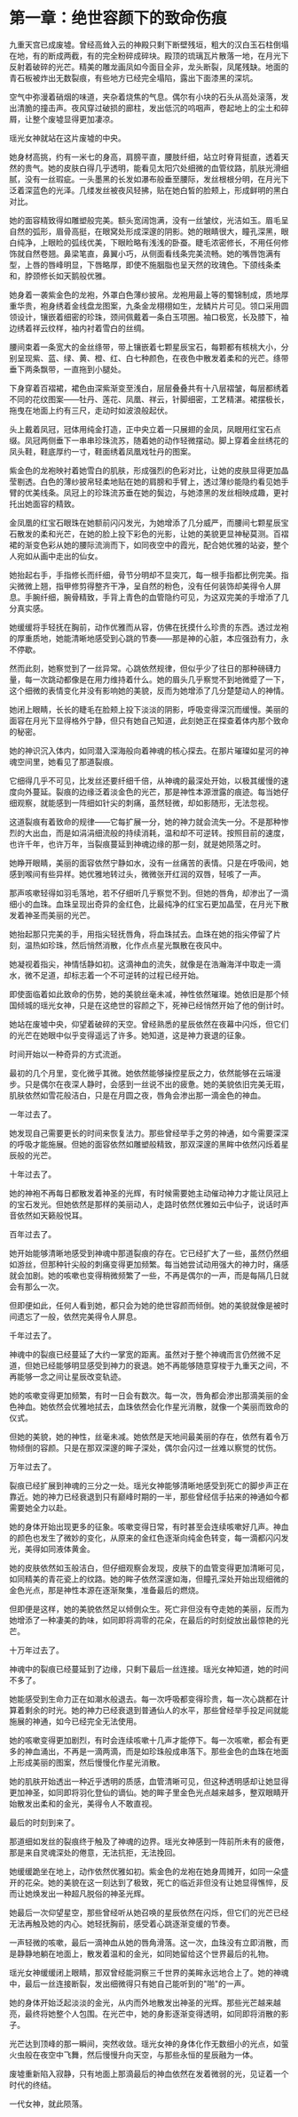 # 第一章：绝世容颜下的致命伤痕

九重天宫已成废墟。曾经高耸入云的神殿只剩下断壁残垣，粗大的汉白玉石柱倒塌在地，有的断成两截，有的完全粉碎成碎块。殿顶的琉璃瓦片散落一地，在月光下反射着破碎的光芒。精美的雕龙画凤如今面目全非，龙头断裂，凤尾残缺。地面的青石板被炸出无数裂痕，有些地方已经完全塌陷，露出下面漆黑的深坑。

空气中弥漫着硝烟的味道，夹杂着烧焦的气息。偶尔有小块的石头从高处滚落，发出清脆的撞击声。夜风穿过破损的廊柱，发出低沉的呜咽声，卷起地上的尘土和碎屑，让整个废墟显得更加凄凉。

瑶光女神就站在这片废墟的中央。

她身材高挑，约有一米七的身高，肩膀平直，腰肢纤细，站立时脊背挺直，透着天然的贵气。她的皮肤白得几乎透明，能看见太阳穴处细微的血管纹路，肌肤光滑细腻，没有一丝瑕疵。一头墨黑的长发如瀑布般垂至腰际，发丝根根分明，在月光下泛着深蓝色的光泽。几缕发丝被夜风轻拂，贴在她白皙的脸颊上，形成鲜明的黑白对比。

她的面容精致得如雕塑般完美。额头宽阔饱满，没有一丝皱纹，光洁如玉。眉毛呈自然的弧形，眉骨高挺，在眼窝处形成深邃的阴影。她的眼睛很大，瞳孔深黑，眼白纯净，上眼睑的弧线优美，下眼睑略有浅浅的卧蚕。睫毛浓密修长，不用任何修饰就自然卷翘。鼻梁笔直，鼻翼小巧，从侧面看线条完美流畅。她的嘴唇饱满有型，上唇的唇峰明显，下唇略厚，即使不施胭脂也呈天然的玫瑰色。下颌线条柔和，脖颈修长如天鹅般优雅。

她身着一袭紫金色的龙袍，外罩白色薄纱披帛。龙袍用最上等的蜀锦制成，质地厚重华贵，袍身绣着金线盘龙图案，九条金龙栩栩如生，龙鳞片片可见。领口采用圆领设计，镶嵌着细密的珍珠，颈间佩戴着一条白玉项圈。袖口极宽，长及膝下，袖边绣着祥云纹样，袖内衬着雪白的丝绸。

腰间束着一条宽大的金丝绦带，带上镶嵌着七颗星辰宝石，每颗都有核桃大小，分别呈现紫、蓝、绿、黄、橙、红、白七种颜色，在夜色中散发着柔和的光芒。绦带垂下两条飘带，一直拖到小腿处。

下身穿着百褶裙，裙色由深紫渐变至浅白，层层叠叠共有十八层褶皱，每层都绣着不同的花纹图案——牡丹、莲花、凤凰、祥云，针脚细密，工艺精湛。裙摆极长，拖曳在地面上约有三尺，走动时如波浪般起伏。

头上戴着凤冠，冠体用纯金打造，正中央立着一只展翅的金凤，凤眼用红宝石点缀。凤冠两侧垂下一串串珍珠流苏，随着她的动作轻微摆动。脚上穿着金丝绣花的凤头鞋，鞋底厚约一寸，鞋面绣着凤凰戏牡丹的图案。

紫金色的龙袍映衬着她雪白的肌肤，形成强烈的色彩对比，让她的皮肤显得更加晶莹剔透。白色的薄纱披帛轻柔地贴在她的肩膀和手臂上，透过薄纱能隐约看见她手臂的优美线条。凤冠上的珍珠流苏垂在她的鬓边，与她漆黑的发丝相映成趣，更衬托出她面容的精致。

金凤凰的红宝石眼珠在她额前闪闪发光，为她增添了几分威严，而腰间七颗星辰宝石散发的柔和光芒，在她的脸上投下彩色的光影，让她的美貌更显神秘莫测。百褶裙的渐变色彩从她的腰际流淌而下，如同夜空中的霞光，配合她优雅的站姿，整个人宛如从画中走出的仙女。

她抬起右手，手指修长而纤细，骨节分明却不显突兀，每一根手指都比例完美。指尖微微上翘，指甲修剪得整齐干净，呈自然的粉色，没有任何装饰却美得令人屏息。手腕纤细，腕骨精致，手背上青色的血管隐约可见，为这双完美的手增添了几分真实感。

她缓缓将手轻抚在胸前，动作优雅而从容，仿佛在抚摸什么珍贵的东西。透过龙袍的厚重质地，她能清晰地感受到心跳的节奏——那是神的心脏，本应强劲有力，永不停歇。

然而此刻，她察觉到了一丝异常。心跳依然规律，但似乎少了往日的那种磅礴力量，每一次跳动都像是在用力维持着什么。她的眉头几乎察觉不到地微蹙了一下，这个细微的表情变化并没有影响她的美貌，反而为她增添了几分楚楚动人的神情。

她闭上眼睛，长长的睫毛在脸颊上投下淡淡的阴影，呼吸变得深沉而缓慢。美丽的面容在月光下显得格外宁静，但只有她自己知道，此刻她正在探查着体内那个致命的秘密。

她的神识沉入体内，如同潜入深海般向着神魂的核心探去。在那片璀璨如星河的神魂空间里，她看见了那道裂痕。

它细得几乎不可见，比发丝还要纤细千倍，从神魂的最深处开始，以极其缓慢的速度向外蔓延。裂痕的边缘泛着淡金色的光芒，那是神性本源泄露的痕迹。每当她仔细观察，就能感到一阵细如针尖的刺痛，虽然轻微，却如影随形，无法忽视。

这道裂痕有着致命的规律——它每扩展一分，她的神力就会流失一分。不是那种惨烈的大出血，而是如涓涓细流般的持续消耗，温和却不可逆转。按照目前的速度，也许千年，也许万年，当裂痕蔓延到神魂边缘的那一刻，就是她陨落之时。

她睁开眼睛，美丽的面容依然宁静如水，没有一丝痛苦的表情。只是在呼吸间，她感到喉间有些异样。她优雅地转过头，微微张开红润的双唇，轻咳了一声。

那声咳嗽轻得如羽毛落地，若不仔细听几乎察觉不到。但她的唇角，却渗出了一滴细小的血珠。血珠呈现出奇异的金红色，比最纯净的红宝石更加晶莹，在月光下散发着神圣而美丽的光芒。

她抬起那只完美的手，用指尖轻抚唇角，将血珠拭去。血珠在她的指尖停留了片刻，温热如珍珠，然后悄然消散，化作点点星光飘散在夜风中。

她凝视着指尖，神情恬静如初。这滴神血的流失，就像是在浩瀚海洋中取走一滴水，微不足道，却标志着一个不可逆转的过程已经开始。

即使面临着如此致命的伤势，她的美貌丝毫未减，神性依然璀璨。她依旧是那个倾国倾城的瑶光女神，只是在这绝世的容颜之下，死神已经悄然开始了他的倒计时。

她站在废墟中央，仰望着破碎的天空。曾经熟悉的星辰依然在夜幕中闪烁，但它们的光芒在她眼中似乎变得遥远了许多。她知道，这是神力衰退的征象。

时间开始以一种奇异的方式流逝。

最初的几个月里，变化微乎其微。她依然能够操控星辰之力，依然能够在云端漫步。只是偶尔在夜深人静时，会感到一丝说不出的疲惫。她的美貌依旧完美无瑕，肌肤依然如雪花般洁白，只是在月圆之夜，唇角会渗出那一滴金色的神血。

一年过去了。

她发现自己需要更长的时间来恢复法力。那些曾经举手之劳的神通，如今需要深深的呼吸才能施展。但她的面容依然如雕塑般精致，那双深邃的黑眸中依然闪烁着星辰般的光芒。

十年过去了。

她的神袍不再每日都散发着神圣的光辉，有时候需要她主动催动神力才能让凤冠上的宝石发光。但她依然是那样的美丽动人，走路时依然优雅如云中仙子，说话时声音依然如天籁般悦耳。

百年过去了。

她开始能够清晰地感受到神魂中那道裂痕的存在。它已经扩大了一些，虽然仍然细如游丝，但那种针尖般的刺痛变得更加频繁。每当她尝试动用强大的神力时，痛感就会加剧。她的咳嗽也变得稍微频繁了一些，不再是偶尔的一声，而是每隔几日就会有那么一次。

但即便如此，任何人看到她，都只会为她的绝世容颜而倾倒。她的美貌就像是被时间遗忘了一般，依然完美得令人屏息。

千年过去了。

神魂中的裂痕已经蔓延了大约一掌宽的距离。虽然对于整个神魂而言仍然微不足道，但她已经能够明显感受到神力的衰退。她不再能够随意穿梭于九重天之间，不再能够一念之间让星辰改变轨迹。

她的咳嗽变得更加频繁，有时一日会有数次。每一次，唇角都会渗出那滴美丽的金色神血。她依然会优雅地拭去，血珠依然会化作星光消散，就像一个美丽而致命的仪式。

但她的美貌，她的神性，丝毫未减。她依然是天地间最美丽的存在，依然有着令万物倾倒的容颜。只是在那双深邃的眸子深处，偶尔会闪过一丝难以察觉的忧伤。

万年过去了。

裂痕已经扩展到神魂的三分之一处。瑶光女神能够清晰地感受到死亡的脚步声正在靠近。她的神力已经衰退到只有巅峰时期的一半，那些曾经信手拈来的神通如今都需要她全力以赴。

她的身体开始出现更多的征象。咳嗽变得日常，有时甚至会连续咳嗽好几声。神血的颜色也发生了微妙的变化，从原来的金红色逐渐向纯金色转变，每一滴都闪闪发光，美得如同液体黄金。

她的皮肤依然如玉般洁白，但仔细观察会发现，皮肤下的血管变得更加清晰可见，如同精美的青花瓷上的纹路。她的眸子依然深邃如海，但瞳孔深处开始出现细微的金色光点，那是神性本源在逐渐聚集，准备最后的燃烧。

但即便是这样，她的美貌依然足以倾倒众生。死亡非但没有夺走她的美丽，反而为她增添了一种凄美的韵味，如同即将凋零的花朵，在最后的时刻绽放出最惊艳的光芒。

十万年过去了。

神魂中的裂痕已经蔓延到了边缘，只剩下最后一丝连接。瑶光女神知道，她的时间不多了。

她能感受到生命力正在如潮水般退去。每一次呼吸都变得珍贵，每一次心跳都在计算着剩余的时光。她的神力已经衰退到普通仙人的水平，那些曾经举手投足间就能施展的神通，如今已经完全无法使用。

她的咳嗽变得更加剧烈，有时会连续咳嗽十几声才能停下。每一次咳嗽，都会有更多的神血涌出，不再是一滴两滴，而是如珍珠般成串落下。那些金色的血珠在地面上形成美丽的图案，然后慢慢化作星光消散。

她的肌肤开始透出一种近乎透明的质感，血管清晰可见，但这种透明感却让她显得更加神圣，如同即将羽化登仙的谪仙。她的眸子里金色光点越来越多，整双眼睛开始散发出柔和的金光，美得令人不敢直视。

最后的时刻到来了。

那道细如发丝的裂痕终于触及了神魂的边界。瑶光女神感到一阵前所未有的疲倦，那是来自灵魂深处的倦意，无法抗拒，无法挽回。

她缓缓跪坐在地上，动作依然优雅如初。紫金色的龙袍在她身周摊开，如同一朵盛开的花朵。她的美貌在这一刻达到了极致，死亡的临近非但没有让她显得憔悴，反而让她焕发出一种超凡脱俗的神圣光辉。

她最后一次仰望星空，那些曾经听从她召唤的星辰依然在闪烁，但它们的光芒已经无法再触及她的内心。她轻抚胸前，感受着心跳逐渐变缓的节奏。

一声轻微的咳嗽，最后一滴神血从她的唇角滑落。这一次，血珠没有立即消散，而是静静地躺在地面上，散发着温和的金光，如同她留给这个世界最后的礼物。

瑶光女神缓缓闭上眼睛，那双曾经能洞察三千世界的美眸永远地合上了。她的神魂中，最后一丝连接断裂，发出细微得只有她自己能听到的"啪"的一声。

她的身体开始泛起淡淡的金光，从内而外地散发出神圣的光辉。那些光芒越来越亮，最终将她整个人包围。在光芒中，她的身影逐渐变得透明，如同即将消散的影子。

光芒达到顶峰的那一瞬间，突然收敛。瑶光女神的身体化作无数细小的光点，如萤火虫般在夜空中飞舞，然后慢慢升向天空，与那些永恒的星辰融为一体。

废墟重新陷入寂静，只有地面上那滴最后的神血依然在发着微弱的光，见证着一个时代的终结。

一代女神，就此陨落。